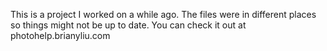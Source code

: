 This is a project I worked on a while ago. The files were in different places so things might not be up to date. You can check it out at photohelp.brianyliu.com